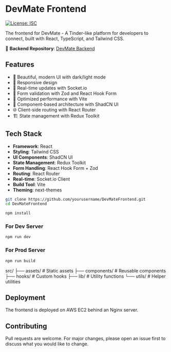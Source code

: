 # DevMate Frontend

[![License: ISC](https://img.shields.io/badge/License-ISC-blue.svg)](https://opensource.org/licenses/ISC)

The frontend for DevMate - A Tinder-like platform for developers to connect, built with React, TypeScript, and Tailwind CSS.

🔗 **Backend Repository**: [DevMate Backend](https://github.com/yourusername/devmate-backend)

## Features

- 🎨 Beautiful, modern UI with dark/light mode
- 📱 Responsive design
- 🔄 Real-time updates with Socket.io
- 📝 Form validation with Zod and React Hook Form
- 🚀 Optimized performance with Vite
- 🧩 Component-based architecture with ShadCN UI
- 🌐 Client-side routing with React Router
- 🏗 State management with Redux Toolkit

## Tech Stack

- **Framework**: React
- **Styling**: Tailwind CSS
- **UI Components**: ShadCN UI
- **State Management**: Redux Toolkit
- **Form Handling**: React Hook Form + Zod
- **Routing**: React Router
- **Real-time**: Socket.io Client
- **Build Tool**: Vite
- **Theming**: next-themes


```bash
git clone https://github.com/yourusername/DevMateFrontend.git
cd DevMateFrontend
```

```bash
npm install
```

### For Dev Server
```bash
npm run dev
```

### For Prod Server
```bash
npm run build
```


src/
├── assets/          # Static assets
├── components/      # Reusable components
├── hooks/           # Custom hooks
├── lib/             # Utility functions
└── utils/           # Helper utilities

## Deployment
The frontend is deployed on AWS EC2 behind an Nginx server.

## Contributing
Pull requests are welcome. For major changes, please open an issue first to discuss what you would like to change.
